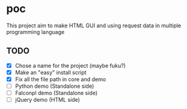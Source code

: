 poc
=====

This project aim to make HTML GUI and using request data in multiple programming language

TODO
------------------------

- [x] Chose a name for the project (maybe fuku?)
- [x] Make an "easy" install script
- [x] Fix all the file path in core and demo
- [ ] Python demo (Standalone side)
- [ ] Falconpl demo (Standalone side)
- [ ] jQuery demo (HTML side)
